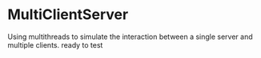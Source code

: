 MultiClientServer
=================

Using multithreads to simulate the interaction between a single server and multiple clients.
ready to test
